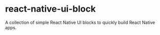 # react-native-ui-block
A collection of simple React Native UI blocks to quickly build React Native apps.
